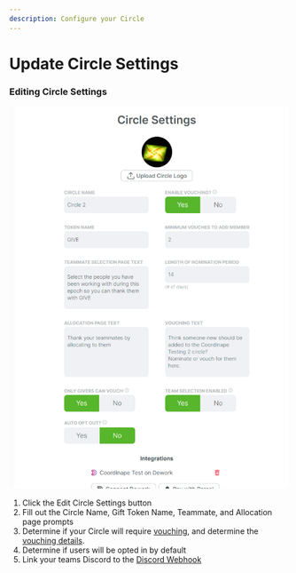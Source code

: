 ```yaml
---
description: Configure your Circle
---
```


# Update Circle Settings

### Editing Circle Settings

![](<../../.gitbook/assets/image (5).png>)

1. Click the Edit Circle Settings button
2. Fill out the Circle Name, Gift Token Name, Teammate, and Allocation page prompts
3. Determine if your Circle will require [vouching](../../info/documentation/vouching.md), and determine the [vouching details](enable-vouching.md).
4. Determine if users will be opted in by default
5. Link your teams Discord to the [Discord Webhook](../../info/documentation/discord\_bot.md)
